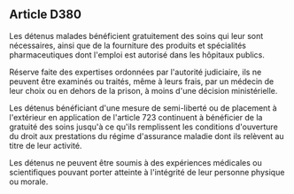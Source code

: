 Article D380
----
Les détenus malades bénéficient gratuitement des soins qui leur sont
nécessaires, ainsi que de la fourniture des produits et spécialités
pharmaceutiques dont l'emploi est autorisé dans les hôpitaux publics.

Réserve faite des expertises ordonnées par l'autorité judiciaire, ils ne peuvent
être examinés ou traités, même à leurs frais, par un médecin de leur choix ou en
dehors de la prison, à moins d'une décision ministérielle.

Les détenus bénéficiant d'une mesure de semi-liberté ou de placement à
l'extérieur en application de l'article 723 continuent à bénéficier de la
gratuité des soins jusqu'à ce qu'ils remplissent les conditions d'ouverture du
droit aux prestations du régime d'assurance maladie dont ils relèvent au titre
de leur activité.

Les détenus ne peuvent être soumis à des expériences médicales ou scientifiques
pouvant porter atteinte à l'intégrité de leur personne physique ou morale.
